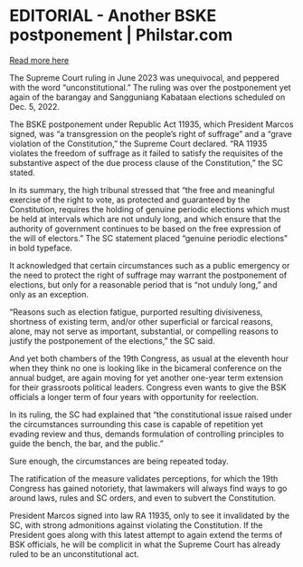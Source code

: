 # EDITORIAL - Another BSKE postponement | Philstar.com

[Read more here](https://www.philstar.com/opinion/2025/06/13/2450123/editorial-another-bske-postponement)

The Supreme Court ruling in June 2023 was unequivocal, and peppered with the word “unconstitutional.” The ruling was over the postponement yet again of the barangay and Sangguniang Kabataan elections scheduled on Dec. 5, 2022.

The BSKE postponement under Republic Act 11935, which President Marcos signed, was “a transgression on the people’s right of suffrage” and a “grave violation of the Constitution,” the Supreme Court declared. “RA 11935 violates the freedom of suffrage as it failed to satisfy the requisites of the substantive aspect of the due process clause of the Constitution,” the SC stated.

In its summary, the high tribunal stressed that “the free and meaningful exercise of the right to vote, as protected and guaranteed by the Constitution, requires the holding of genuine periodic elections which must be held at intervals which are not unduly long, and which ensure that the authority of government continues to be based on the free expression of the will of electors.” The SC statement placed “genuine periodic elections” in bold typeface.

It acknowledged that certain circumstances such as a public emergency or the need to protect the right of suffrage may warrant the postponement of elections, but only for a reasonable period that is “not unduly long,” and only as an exception.

“Reasons such as election fatigue, purported resulting divisiveness, shortness of existing term, and/or other superficial or farcical reasons, alone, may not serve as important, substantial, or compelling reasons to justify the postponement of the elections,” the SC said.

And yet both chambers of the 19th Congress, as usual at the eleventh hour when they think no one is looking like in the bicameral conference on the annual budget, are again moving for yet another one-year term extension for their grassroots political leaders. Congress even wants to give the BSK officials a longer term of four years with opportunity for reelection.

In its ruling, the SC had explained that “the constitutional issue raised under the circumstances surrounding this case is capable of repetition yet evading review and thus, demands formulation of controlling principles to guide the bench, the bar, and the public.”

Sure enough, the circumstances are being repeated today.

The ratification of the measure validates perceptions, for which the 19th Congress has gained notoriety, that lawmakers will always find ways to go around laws, rules and SC orders, and even to subvert the Constitution.

President Marcos signed into law RA 11935, only to see it invalidated by the SC, with strong admonitions against violating the Constitution. If the President goes along with this latest attempt to again extend the terms of BSK officials, he will be complicit in what the Supreme Court has already ruled to be an unconstitutional act.